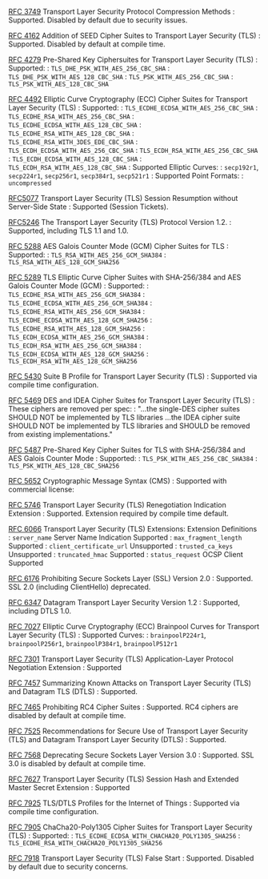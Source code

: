 [RFC 3749](https://tools.ietf.org/html/rfc3749) Transport Layer Security Protocol Compression Methods
: Supported. Disabled by default due to security issues.

[RFC 4162](https://tools.ietf.org/html/rfc4162) Addition of SEED Cipher Suites to Transport Layer Security (TLS)
: Supported. Disabled by default at compile time.

[RFC 4279](https://tools.ietf.org/html/rfc4279) Pre-Shared Key Ciphersuites for Transport Layer Security (TLS)
: Supported:
: `TLS_DHE_PSK_WITH_AES_256_CBC_SHA`
: `TLS_DHE_PSK_WITH_AES_128_CBC_SHA`
: `TLS_PSK_WITH_AES_256_CBC_SHA`
: `TLS_PSK_WITH_AES_128_CBC_SHA`

[RFC 4492](https://tools.ietf.org/html/rfc4492) Elliptic Curve Cryptography (ECC) Cipher Suites for Transport Layer Security (TLS)
: Supported:
: `TLS_ECDHE_ECDSA_WITH_AES_256_CBC_SHA`
: `TLS_ECDHE_RSA_WITH_AES_256_CBC_SHA`
: `TLS_ECDHE_ECDSA_WITH_AES_128_CBC_SHA`
: `TLS_ECDHE_RSA_WITH_AES_128_CBC_SHA`
: `TLS_ECDHE_RSA_WITH_3DES_EDE_CBC_SHA`
: `TLS_ECDH_ECDSA_WITH_AES_256_CBC_SHA`
: `TLS_ECDH_RSA_WITH_AES_256_CBC_SHA`
: `TLS_ECDH_ECDSA_WITH_AES_128_CBC_SHA`
: `TLS_ECDH_RSA_WITH_AES_128_CBC_SHA`
: Supported Elliptic Curves:
: `secp192r1`, `secp224r1`, `secp256r1`, `secp384r1`, `secp521r1`
: Supported Point Formats:
: `uncompressed`

[RFC5077](https://tools.ietf.org/html/rfc5077) Transport Layer Security (TLS) Session Resumption without Server-Side State
: Supported (Session Tickets).

[RFC5246](https://tools.ietf.org/html/rfc5081) The Transport Layer Security (TLS) Protocol Version 1.2.
: Supported, including TLS 1.1 and 1.0.

[RFC 5288](https://tools.ietf.org/html/rfc5288) AES Galois Counter Mode (GCM) Cipher Suites for TLS
: Supported:
: `TLS_RSA_WITH_AES_256_GCM_SHA384`
: `TLS_RSA_WITH_AES_128_GCM_SHA256`

[RFC 5289](https://tools.ietf.org/html/rfc5289) TLS Elliptic Curve Cipher Suites with SHA-256/384 and AES Galois Counter Mode (GCM)
: Supported:
: `TLS_ECDHE_RSA_WITH_AES_256_GCM_SHA384`
: `TLS_ECDHE_ECDSA_WITH_AES_256_GCM_SHA384`
: `TLS_ECDHE_RSA_WITH_AES_256_GCM_SHA384`
: `TLS_ECDHE_ECDSA_WITH_AES_128_GCM_SHA256`
: `TLS_ECDHE_RSA_WITH_AES_128_GCM_SHA256`
: `TLS_ECDH_ECDSA_WITH_AES_256_GCM_SHA384`
: `TLS_ECDH_RSA_WITH_AES_256_GCM_SHA384`
: `TLS_ECDH_ECDSA_WITH_AES_128_GCM_SHA256`
: `TLS_ECDH_RSA_WITH_AES_128_GCM_SHA256`

[RFC 5430](https://tools.ietf.org/html/rfc5430) Suite B Profile for Transport Layer Security (TLS)
: Supported via compile time configuration.

[RFC 5469](https://tools.ietf.org/html/rfc5469) DES and IDEA Cipher Suites for Transport Layer Security (TLS)
: These ciphers are removed per spec:
: "...the single-DES cipher suites SHOULD NOT be implemented by TLS libraries ...the IDEA cipher suite SHOULD NOT be implemented by TLS libraries and SHOULD be removed from existing implementations."

[RFC 5487](https://tools.ietf.org/html/rfc5487) Pre-Shared Key Cipher Suites for TLS with SHA-256/384 and AES Galois Counter Mode
: Supported:
: `TLS_PSK_WITH_AES_256_CBC_SHA384`
: `TLS_PSK_WITH_AES_128_CBC_SHA256`

[RFC 5652](https://tools.ietf.org/html/rfc5652) Cryptographic Message Syntax (CMS)
: Supported with commercial license:

[RFC 5746](https://tools.ietf.org/html/rfc5746) Transport Layer Security (TLS) Renegotiation Indication Extension
: Supported. Extension required by compile time default.

[RFC 6066](https://tools.ietf.org/html/rfc6066) Transport Layer Security (TLS) Extensions: Extension Definitions
: `server_name` Server Name Indication Supported
: `max_fragment_length` Supported
: `client_certificate_url` Unsupported
: `trusted_ca_keys` Unsupported
: `truncated_hmac` Supported
: `status_request` OCSP Client Supported

[RFC 6176](https://tools.ietf.org/html/rfc6176) Prohibiting Secure Sockets Layer (SSL) Version 2.0
: Supported. SSL 2.0 (including ClientHello) deprecated.

[RFC 6347](https://tools.ietf.org/html/rfc6347) Datagram Transport Layer Security Version 1.2
: Supported, including DTLS 1.0.

[RFC 7027](https://tools.ietf.org/html/rfc7027) Elliptic Curve Cryptography (ECC) Brainpool Curves for Transport Layer Security (TLS)
: Supported Curves:
: `brainpoolP224r1`, `brainpoolP256r1`, `brainpoolP384r1`, `brainpoolP512r1`

[RFC 7301](https://tools.ietf.org/html/rfc7301) Transport Layer Security (TLS) Application-Layer Protocol Negotiation Extension
: Supported

[RFC 7457](https://tools.ietf.org/html/rfc7457) Summarizing Known Attacks on Transport Layer Security (TLS) and Datagram TLS (DTLS)
: Supported.

[RFC 7465](https://tools.ietf.org/html/rfc7465) Prohibiting RC4 Cipher Suites
: Supported. RC4 ciphers are disabled by default at compile time.

[RFC 7525](https://tools.ietf.org/html/rfc7525) Recommendations for Secure Use of Transport Layer Security (TLS) and Datagram Transport Layer Security (DTLS)
: Supported.

[RFC 7568](https://tools.ietf.org/html/rfc7568) Deprecating Secure Sockets Layer Version 3.0
: Supported. SSL 3.0 is disabled by default at compile time.

[RFC 7627](https://tools.ietf.org/html/rfc7627) Transport Layer Security (TLS) Session Hash and Extended Master Secret Extension
: Supported

[RFC 7925](https://tools.ietf.org/html/rfc7925) TLS/DTLS Profiles for the Internet of Things
: Supported via compile time configuration.

[RFC 7905](https://tools.ietf.org/html/rfc7905) ChaCha20-Poly1305 Cipher Suites for Transport Layer Security (TLS)
: Supported:
: `TLS_ECDHE_ECDSA_WITH_CHACHA20_POLY1305_SHA256`
: `TLS_ECDHE_RSA_WITH_CHACHA20_POLY1305_SHA256`

[RFC 7918](https://tools.ietf.org/html/rfc7918) Transport Layer Security (TLS) False Start
: Supported. Disabled by default due to security concerns.

